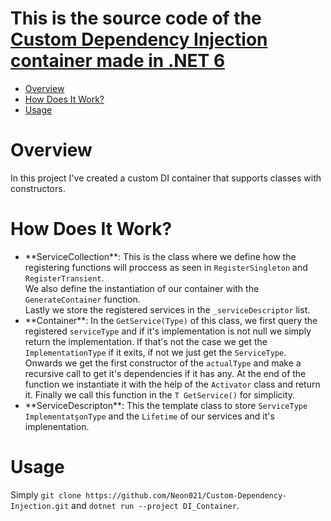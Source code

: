 # This is the source code of the [Custom Dependency Injection container made in .NET 6](https://github.com/Neon021/Custom-Dependency-Injection)


- [Overview](#overview)
- [How Does It Work?](#how-dos-it-work)
- [Usage](#usage)

# Overview
<p>In this project I've created a custom DI container that supports classes with constructors.</p>

# How Does It Work?
<ul>
<li>**ServiceCollection**: This is the class where we define how the registering functions will proccess as seen in <code>RegisterSingleton</code> and <code>RegisterTransient</code>. <br> We also define the instantiation of our container with the <code>GenerateContainer</code> function. <br> Lastly we store the registered services in the <code>_serviceDescriptor</code> list.</li>
<li>**Container**: In the <code>GetService(Type)</code> of this class, we first query the registered <code>serviceType</code> and if it's implementation is not null we simply return the implementation. If that's not the case we get the <code>ImplementationType</code> if it exits, if not we just get the <code>ServiceType</code>. Onwards we get the first constructor of the <code>actualType</code> and make a recursive call to get it's dependencies if it has any. At the end of the function we instantiate it with the help of the <code>Activator</code> class and return it. Finally we call this function in the <code>T GetService<T>()</code> for simplicity.</li>
<li>**ServiceDescripton**: This the template class to store <code>ServiceType</code> <code>ImplementatşonType</code> and the <code>Lifetime</code> of our services and it's implenentation.</li>
</ul>

# Usage
Simply `git clone https://github.com/Neon021/Custom-Dependency-Injection.git` and `dotnet run --project DI_Container`.
